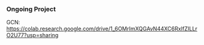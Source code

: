 ### Ongoing Project

GCN: https://colab.research.google.com/drive/1_6OMrImXQGAvN44XC6RxlfZILLrO2U77?usp=sharing
